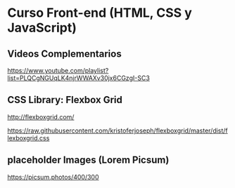# Curso Front-end (HTML, CSS y JavaScript)

## Videos Complementarios
  https://www.youtube.com/playlist?list=PLQCgNGUqLK4njrWWAXv30jx6CGzgI-SC3

## CSS Library: Flexbox Grid
  http://flexboxgrid.com/
  
  https://raw.githubusercontent.com/kristoferjoseph/flexboxgrid/master/dist/flexboxgrid.css

## placeholder Images (Lorem Picsum)
  https://picsum.photos/400/300